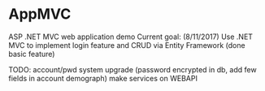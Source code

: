 # AppMVC
ASP .NET MVC web application demo
Current goal: (8/11/2017)
  Use .NET MVC to implement login feature and CRUD via Entity Framework (done basic feature)
	
TODO:
	account/pwd system upgrade  (password encrypted in db, add few fields in account demograph)
	make services on WEBAPI 
